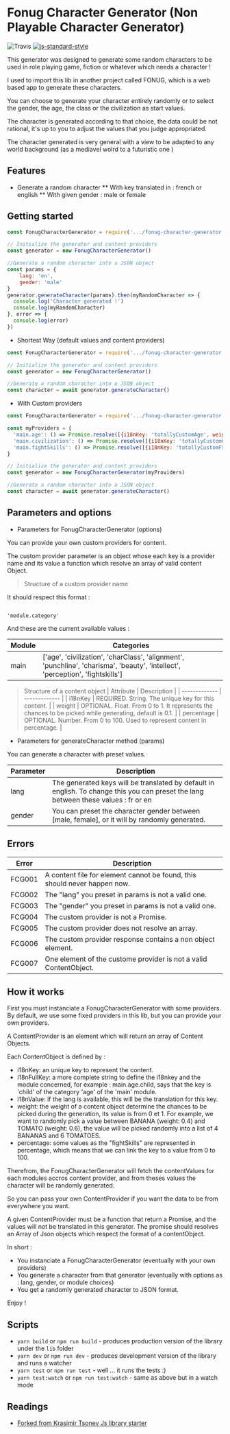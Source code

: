 # Fonug Character Generator (Non Playable Character Generator)

![Travis](https://travis-ci.org/SebDez/fonug-character-generator.svg?branch=master)
[![js-standard-style](https://img.shields.io/badge/code%20style-standard-brightgreen.svg)](http://standardjs.com)

This generator was designed to generate some random characters to be used in role playing game, fiction or whatever which needs a character !

I used to import this lib in another project called FONUG, which is a web based app to generate these characters.

You can choose to generate your character entirely randomly or to select the gender, the age, the class or the civilization as start values.

The character is generated according to that choice, the data could be not rational, it's up to you to adjust the values that you judge appropriated.

The character generated is very general with a view to be adapted to any world background (as a mediavel wolrd to a futuristic one )


## Features

* Generate a random character
** With key translated in : french or english
** With given gender : male or female

## Getting started

```javascript
const FonugCharacterGenerator = require('.../fonug-character-generator')

// Initialize the generator and content providers
const generator = new FonugCharacterGenerator()

//Generate a random character into a JSON object
const params = {
    lang: 'en',
    gender: 'male'
}
generator.generateCharacter(params).then(myRandomCharacter => {
  console.log('Character generated !')
  console.log(myRandomCharacter)
}, error => {
  console.log(error)
})
```

* Shortest Way (default values and content providers)
```javascript
const FonugCharacterGenerator = require('.../fonug-character-generator')

// Initialize the generator and content providers
const generator = new FonugCharacterGenerator()

//Generate a random character into a JSON object
const character = await generator.generateCharacter()
```

* With Custom providers
```javascript
const FonugCharacterGenerator = require('.../fonug-character-generator')

const myProviders = {
  'main.age': () => Promise.resolve([{i18nKey: 'totallyCustomAge', weight: 1, percentage: 70}]),
  'main.civilization': () => Promise.resolve([{i18nKey: 'totallyCustomCiv'}]),
  'main.fightSkills': () => Promise.resolve([{i18nKey: 'totallyCustomFS', weight: 1}]),
}

// Initialize the generator and content providers
const generator = new FonugCharacterGenerator(myProviders)

//Generate a random character into a JSON object
const character = await generator.generateCharacter()
```


## Parameters and options

* Parameters for FonugCharacterGenerator (options)

You can provide your own custom providers for content.

The custom provider parameter is an object whose each key is a provider name and its value a function which resolve an array of valid content Object.

> Structure of a custom provider name

It should respect this format :

```

'module.category'

```

And these are the current available values :

| Module  | Categories |
| ------------- | ------------- |
| main  | ['age', 'civilization', 'charClass', 'alignment', 'punchline', 'charisma', 'beauty', 'intellect', 'perception', 'fightskills']  |

> Structure of a content object
| Attribute     | Description         |
| ------------- | ------------- |
| i18nKey           | REQUIRED. String. The unique key for this content. |
| weight            | OPTIONAL. Float. From 0 to 1. It represents the chances to be picked while generating, default is 0.1.   |
| percentage        | OPTIONAL. Number. From 0 to 100. Used to represent content in percentage.     |


* Parameters for generateCharacter method (params)

You can generate a character with preset values.

| Parameter     | Description         |
| ------------- | ------------- |
| lang          | The generated keys will be translated by default in english. To change this you can preset the lang between these values : fr or en |
| gender        | You can preset the character gender between [male, female], or it will by randomly generated.      |

## Errors

| Error  | Description |
| ------------- | ------------- |
| FCG001  | A content file for element cannot be found, this should never happen now.  |
| FCG002  | The "lang" you preset in params is not a valid one. |
| FCG003  | The "gender" you preset in params is not a valid one. |
| FCG004  | The custom provider is not a Promise. |
| FCG005  | The custom provider does not resolve an array. |
| FCG006  | The custom provider response contains a non object element. |
| FCG007  | One element of the custome provider is not a valid ContentObject. |

## How it works

First you must instanciate a FonugCharacterGenerator with some providers.
By default, we use some fixed providers in this lib, but you can provide your own providers.

A ContentProvider is an element which will return an array of Content Objects.

Each ContentObject is defined by :
- i18nKey: an unique key to represent the content.
- i18nFullKey: a more complete string to define the i18nkey and the module concerned, for example : main.age.child, says that the key is 'child' of the category 'age' of the 'main' module.
- i18nValue: if the lang is available, this will be the translation for this key.
- weight: the weight of a content object determine the chances to be picked during the generation, its value is from 0 et 1. For example, we want to randomly pick a value between BANANA (weight: 0.4) and TOMATO (weight: 0.6), the value will be picked randomly into a list of 4 BANANAS and 6 TOMATOES.
- percentage: some values as the "fightSkills" are represented in percentage, which means that we can link the key to a value from 0 to 100.

Therefrom, the FonugCharacterGenerator will fetch the contentValues for each modules accros content provider, and from theses values the character will be randomly generated.

So you can pass your own ContentProvider if you want the data to be from everywhere you want.

A given ContentProvider must be a function that return a Promise, and the values will not be translated in this generator.
The promise should resolves an Array of Json objects which respect the format of a contentObject.

In short :
- You instanciate a FonugCharacterGenerator (eventually with your own providers)
- You generate a character from that generator (eventually with options  as : lang, gender, or module choices)
- You get a randomly generated character to JSON format.

Enjoy !

## Scripts

* `yarn build` or `npm run build` - produces production version of the library under the `lib` folder
* `yarn dev` or `npm run dev` - produces development version of the library and runs a watcher
* `yarn test` or `npm run test` - well ... it runs the tests :)
* `yarn test:watch` or `npm run test:watch` - same as above but in a watch mode

## Readings

* [Forked from Krasimir Tsonev Js library starter](http://krasimirtsonev.com/blog/article/javascript-library-starter-using-webpack-es6)
